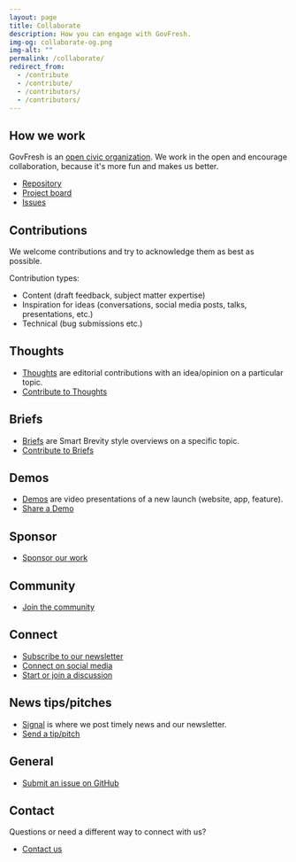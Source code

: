 ```yaml
---
layout: page
title: Collaborate
description: How you can engage with GovFresh.
img-og: collaborate-og.png
img-alt: ""
permalink: /collaborate/
redirect_from:
  - /contribute
  - /contribute/
  - /contributors/
  - /contributors/
---
```


## How we work

GovFresh is an [open civic organization](https://oco.govfresh.com). We work in the open and encourage collaboration, because it's more fun and makes us better.

- [Repository](https://github.com/govfresh/govfresh.github.io)
- [Project board](https://github.com/orgs/govfresh/projects/2/views/1)
- [Issues](https://github.com/govfresh/govfresh.github.io/issues)

## Contributions

We welcome contributions and try to acknowledge them as best as possible.

Contribution types:

- Content (draft feedback, subject matter expertise)
- Inspiration for ideas (conversations, social media posts, talks, presentations, etc.)
- Technical (bug submissions etc.)

## Thoughts

- [Thoughts](/thoughts) are editorial contributions with an idea/opinion on a particular topic.
- [Contribute to Thoughts](https://forms.gle/gm8REnxgwXUjsWWq7)

## Briefs

- [Briefs](/brief) are Smart Brevity style overviews on a specific topic.
- [Contribute to Briefs](https://forms.gle/gm8REnxgwXUjsWWq7)

## Demos

- [Demos](/demos) are video presentations of a new launch (website, app, feature).
- [Share a Demo](https://forms.gle/gm8REnxgwXUjsWWq7)

## Sponsor

- [Sponsor our work](/sponsor)

## Community

- [Join the community](/community)

## Connect

- [Subscribe to our newsletter](/subscribe)
- [Connect on social media](/connect)
- [Start or join a discussion](https://github.com/govfresh/govfresh.github.io/discussions)

## News tips/pitches

- [Signal](/signal) is where we post timely news and our newsletter.
- [Send a tip/pitch](https://forms.gle/gm8REnxgwXUjsWWq7)

## General

- [Submit an issue on GitHub](https://github.com/govfresh/govfresh.github.io/issues/new/choose)

## Contact

Questions or need a different way to connect with us?

- [Contact us](/contact)